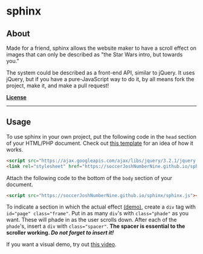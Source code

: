 # sphinx

## About

Made for a friend, sphinx allows the website maker to have a scroll effect on images that can only be described as "the Star Wars intro, but towards you."

The system could be described as a front-end API, similar to jQuery. It uses jQuery, but if you have a pure-JavaScript way to do it, by all means fork the project, make it, and make a pull request!

__[License](https://github.com/soccerJoshNumberNine/sphinx/License.md)__
___
## Usage

To use sphinx in your own project, put the following code in the `head` section of your HTML/PHP document. Check out [this template](https://github.com/soccerJoshNumberNine/sphinx/blob/master/tutorial/template.md) for an idea of how it works.

```html
<script src="https://ajax.googleapis.com/ajax/libs/jquery/3.2.1/jquery.min.js"></script>
<link rel="stylesheet" href="https://soccerJoshNumberNine.github.io/sphinx/main.css"/>
```

Attach the following code to the bottom of the `body` section of your document.

```html
<script src="https://soccerJoshNumberNine.github.io/sphinx/sphinx.js"></script>
```

To indicate a section in which the actual effect [\(demo\)](https://soccerjoshnumbernine.github.io/sphinx/), create a `div` tag with `id="page" class="frame"`. Put in as many `div`'s with `class="phade"` as you want. These will phade in as the user scrolls down. After each of the `phade`'s, insert a `div` with `class="spacer"`. __The spacer is essential to the scroller working. *Do not forget to insert it!*__

If you want a visual demo, try out [this video](https://soccerjoshnumbernine.github.io/sphinx/tutorial/sphinx-tutorial-video.webm).
